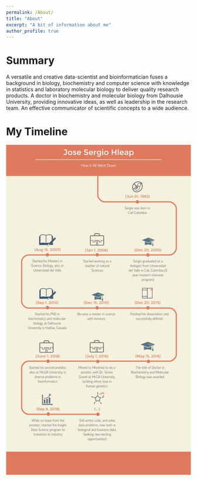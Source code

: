 ```yaml
---
permalink: /About/
title: "About"
excerpt: "A bit of information about me"
author_profile: true
---
```



# Summary
A versatile and creative data-scientist and bioinformatician 
fuses a background in biology, biochemistry and computer 
science with knowledge in statistics and laboratory molecular 
biology to deliver quality research products. A doctor in 
biochemistry and molecular biology from Dalhousie University, 
providing innovative ideas, as well as leadership in the 
research team. An effective communicator of scientific 
concepts to a wide audience.

# My Timeline
<img src="../assets/images/My-timeline.jpg">

